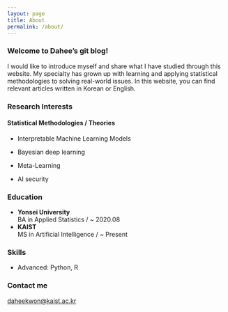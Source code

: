 ```yaml
---
layout: page
title: About
permalink: /about/
---
```


### Welcome to Dahee’s git blog!

I would like to introduce myself and share what I have studied through this website.
My specialty has grown up with learning and applying statistical methodologies to solving real-world issues. In this website, you can find relevant articles written in Korean or English. 


### Research Interests
#### Statistical Methodologies / Theories
+ Interpretable Machine Learning Models  
+ Bayesian deep learning 

+ Meta-Learning
+ AI security  

### Education
+ **Yonsei University**  
  BA in Applied Statistics / ~ 2020.08
+ **KAIST**  
  MS in Artificial Intelligence / ~ Present


### Skills
+ Advanced: Python, R


### Contact me

[daheekwon@kaist.ac.kr](mailto:daheekwon@kaist.ac.kr)
